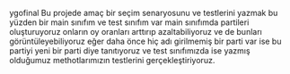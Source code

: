 ygofinal
Bu projede amaç bir seçim senaryosunu ve testlerini yazmak
bu yüzden bir main sınıfım ve test sınıfım var
main sınıfımda partileri oluşturuyoruz onların oy oranları arttırıp azaltabiliyoruz ve de bunları görüntüleyebiliyoruz
eğer daha önce hiç adı girilmemiş bir parti var ise bu partiyi yeni bir parti diye tanıtıyoruz
ve test sınıfımızda ise yazmış olduğumuz methotlarımızın testlerini gerçekleştiriyoruz.
